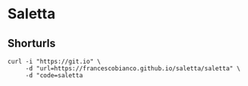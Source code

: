 # Saletta



## Shorturls

```shell
curl -i "https://git.io" \
     -d "url=https://francescobianco.github.io/saletta/saletta" \
     -d "code=saletta
```
